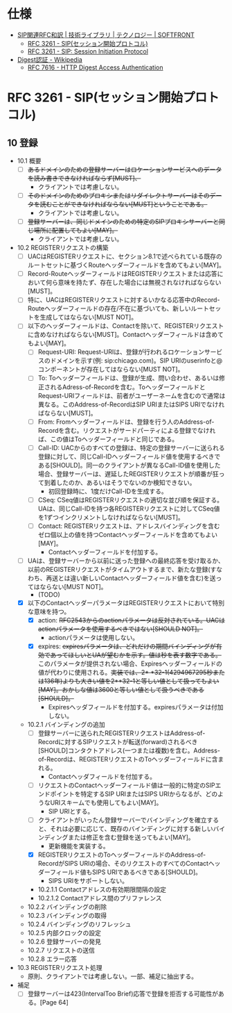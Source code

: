 # 仕様
- [SIP関連RFC和訳 | 技術ライブラリ | テクノロジー | SOFTFRONT](http://www.softfront.co.jp/technology-library-rfc/)
  - [RFC 3261 - SIP(セッション開始プロトコル)](http://www.softfront.co.jp/tech/ietfdoc/trans/rfc3261j.txt)
  - [RFC 3261 - SIP: Session Initiation Protocol](https://tools.ietf.org/html/rfc3261)
- [Digest認証 - Wikipedia](https://ja.wikipedia.org/wiki/Digest%E8%AA%8D%E8%A8%BC)
  - [RFC 7616 - HTTP Digest Access Authentication](https://tools.ietf.org/html/rfc7616)

# RFC 3261 - SIP(セッション開始プロトコル)
## 10 登録
- 10.1 概要
  - [ ] ~~あるドメインのための登録サーバーはロケーションサービスへのデータを読み書きできなければならず[MUST]、~~
    - クライアントでは考慮しない。
  - [ ] ~~そのドメインのためのプロキシまたはリダイレクトサーバーはそのデータを読むことができなければならない[MUST]ということである。~~
    - クライアントでは考慮しない。
  - [ ] ~~登録サーバーは、同じドメインのための特定のSIPプロキシサーバーと同じ場所に配置してもよい[MAY]。~~
    - クライアントでは考慮しない。
- 10.2 REGISTERリクエストの構築
  - [ ] UACはREGISTERリクエストに、セクション8.1で述べられている既存のルートセットに基づくRouteヘッダーフィールドを含めてもよい[MAY]。
  - [ ] Record-RouteヘッダーフィールドはREGISTERリクエストまたは応答において何ら意味を持たず、存在した場合には無視されなければならない[MUST]。
  - [ ] 特に、UACはREGISTERリクエストに対するいかなる応答中のRecord-Routeヘッダーフィールドの存在/不在に基づいても、新しいルートセットを生成してはならない[MUST NOT]。
  - [ ] 以下のヘッダーフィールドは、Contactを除いて、REGISTERリクエストに含めなければならない[MUST]。Contactヘッダーフィールドは含めてもよい[MAY]。
    - [ ] Request-URI: Request-URIは、登録が行われるロケーションサービスのドメインを示す(例: sip:chicago.com)。SIP URIのuserinfoと@コンポーネントが存在してはならない[MUST NOT]。
    - [ ] To: Toヘッダーフィールドは、登録が生成、問い合わせ、あるいは修正されるAdress-of-Recordを含む。ToヘッダーフィールドとRequest-URIフィールドは、前者がユーザーネームを含むので通常は異なる。このAddress-of-RecordはSIP URIまたはSIPS URIでなければならない[MUST]。
    - [ ] From: Fromヘッダーフィールドは、登録を行う人のAddress-of-Recordを含む。リクエストがサードパーティによる登録でなければ、この値はToヘッダーフィールドと同じである。
    - [ ] Call-ID: UACからのすべての登録は、特定の登録サーバーに送られる登録に対して、同じCall-IDヘッダーフィールド値を使用するべきである[SHOULD]。同一のクライアントが異なるCall-ID値を使用した場合、登録サーバーは、遅延したREGISTERリクエストが順番が狂って到着したのか、あるいはそうでないのか検知できない。
      - 初回登録時に、1度だけCall-IDを生成する。
    - [ ] CSeq: CSeq値はREGISTERリクエストの適切な並び順を保証する。UAは、同じCall-IDを持つ各REGISTERリクエストに対してCSeq値を1ずつインクリメントしなければならない[MUST]。
    - [ ] Contact: REGISTERリクエストは、アドレスバインディングを含むゼロ個以上の値を持つContactヘッダーフィールドを含めてもよい[MAY]。
      - Contactヘッダーフィールドを付加する。
  - [ ] UAは、登録サーバーから以前に送った登録への最終応答を受け取るか、以前のREGISTERリクエストがタイムアウトするまで、新たな登録(すなわち、再送とは違い新しいContactヘッダーフィールド値を含む)を送ってはならない[MUST NOT]。
    - (TODO)
  - [x] 以下のContactヘッダーパラメータはREGISTERリクエストにおいて特別な意味を持つ。
    - [x] action: ~~RFC2543からのactionパラメータは反対されている。UACはactionパラメータを使用するべきではない[SHOULD NOT]。~~
      - actionパラメータは使用しない。
    - [x] expires: ~~expiresパラメータは、どれだけの期間バインディングが有効であってほしいとUAが望むかを示す。値は秒を表す数字である。~~このパラメータが提供されない場合、Expiresヘッダーフィールドの値が代わりに使用される。~~実装では、2* *32-1(4294967295秒または136年)よりも大きい値を2**32-1と等しい値として扱ってもよい[MAY]。おかしな値は3600と等しい値として扱うべきである[SHOULD]。~~
      - Expiresヘッダフィールドを付加する。expiresパラメータは付加しない。
  - 10.2.1 バインディングの追加
    - [ ] 登録サーバーに送られたREGISTERリクエストはAddress-of-Recordに対するSIPリクエストが転送(forward)されるべき[SHOULD]コンタクトアドレス(一つまたは複数)を含む。Address-of-Recordは、REGISTERリクエストのToヘッダーフィールドに含まれる。
      - Contactヘッダフィールドを付加する。
    - [ ] リクエストのContactヘッダーフィールド値は一般的に特定のSIPエンドポイントを特定するSIP URIまたはSIPS URIからなるが、どのようなURIスキームでも使用してもよい[MAY]。
      - SIP URIとする。
    - [ ] クライアントがいったん登録サーバーでバインディングを確立すると、それは必要に応じて、既存のバインディングに対する新しいバインディングまたは修正を含む登録を送ってもよい[MAY]。
      - 更新機能を実装する。
    - [x] REGISTERリクエストのToヘッダーフィールドのAddress-of-RecordがSIPS URIの場合、そのリクエストのすべてのContactヘッダーフィールド値もSIPS URIであるべきである[SHOULD]。
      - SIPS URIをサポートしない。
    - 10.2.1.1 Contactアドレスの有効期限間隔の設定
    - 10.2.1.2 Contactアドレス間のプリファレンス
  - 10.2.2 バインディングの削除
  - 10.2.3 バインディングの取得
  - 10.2.4 バインディングのリフレッシュ
  - 10.2.5 内部クロックの設定
  - 10.2.6 登録サーバーの発見
  - 10.2.7 リクエストの送信
  - 10.2.8 エラー応答
- 10.3 REGISTERリクエスト処理
  - 原則、クライアントでは考慮しない。一部、補足に抽出する。
- 補足
  - [ ] 登録サーバーは423(IntervalToo Brief)応答で登録を拒否する可能性がある。[Page 64]
